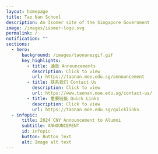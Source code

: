 ```yaml
---
layout: homepage
title: Tao Nan School
description: An Isomer site of the Singapore Government
image: /images/isomer-logo.svg
permalink: /
notification: ""
sections:
  - hero:
      background: /images/taonanezgif.gif
      key_highlights:
        - title: 通告 Announcements
          description: Click to view
          url: https://taonan.moe.edu.sg/announcement
        - title: 联系我们 Contact Us
          description: Click to view
          url: https://www.taonan.moe.edu.sg/contact-us/
        - title: 重要链接 Quick Links
          description: Click to view
          url: https://taonan.moe.edu.sg/quicklinks
  - infopic:
      title: 2024 CNY Announcement to Alumni
      subtitle: ANNOUNCEMENT
      id: infopic
      button: Button Text
      alt: Image alt text
---
```


